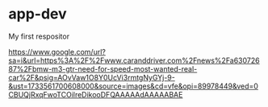 # app-dev
My first respositor

https://www.google.com/url?sa=i&url=https%3A%2F%2Fwww.caranddriver.com%2Fnews%2Fa63072687%2Fbmw-m3-gtr-need-for-speed-most-wanted-real-car%2F&psig=AOvVaw1O8Y0UcVi3rmtgNyGYj-9-&ust=1733561700608000&source=images&cd=vfe&opi=89978449&ved=0CBUQjRxqFwoTCOilreDikooDFQAAAAAdAAAAABAE